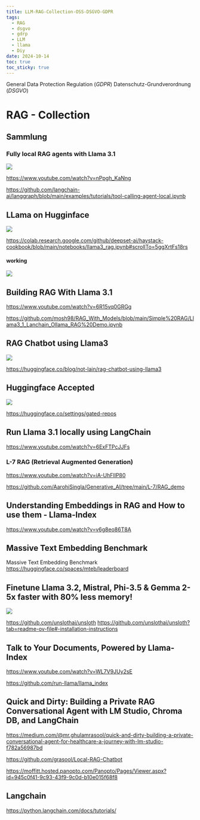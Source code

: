```yaml
---
title: LLM-RAG-Collection-OSS-DSGVO-GDPR
tags:
  - RAG
  - dsgvo
  - gdrp
  - LLM
  - llama
  - Diy
date: 2024-10-14
toc: true
toc_sticky: true
---
```


General Data Protection Regulation (_GDPR_)
Datenschutz-Grundverordnung (_DSGVO_)

# RAG - Collection



## Sammlung

### Fully local RAG agents with Llama 3.1
![](../_asset/2024-10-14-RAG_image_1.jpeg)

https://www.youtube.com/watch?v=nPpgh_KaNng

https://github.com/langchain-ai/langgraph/blob/main/examples/tutorials/tool-calling-agent-local.ipynb


## LLama on Hugginface 

![](../_asset/2024-10-14-RAG_image_2.jpeg)

https://colab.research.google.com/github/deepset-ai/haystack-cookbook/blob/main/notebooks/llama3_rag.ipynb#scrollTo=5ggXrtFs18rs

#### working

![](../_asset/2024-10-14-RAG_image_3.jpeg)

## Building RAG With Llama 3.1


https://www.youtube.com/watch?v=6R15vq0GRGg

https://github.com/mosh98/RAG_With_Models/blob/main/Simple%20RAG/Llama3_1_Lanchain_Ollama_RAG%20Demo.ipynb


## RAG Chatbot using Llama3

![](../_asset/2024-10-14-RAG_image_4.jpeg)

https://huggingface.co/blog/not-lain/rag-chatbot-using-llama3


## Huggingface Accepted 

![](../_asset/2024-10-14-RAG_image_5.jpeg)

https://huggingface.co/settings/gated-repos



## Run Llama 3.1 locally using LangChain

https://www.youtube.com/watch?v=6ExFTPcJJFs

### L-7 RAG (Retrieval Augmented Generation)
https://www.youtube.com/watch?v=iA-UhFlIP80

https://github.com/AarohiSingla/Generative_AI/tree/main/L-7/RAG_demo


## Understanding Embeddings in RAG and How to use them - Llama-Index
https://www.youtube.com/watch?v=v6g8eo86T8A



## Massive Text Embedding Benchmark
Massive Text Embedding Benchmark
https://huggingface.co/spaces/mteb/leaderboard


## Finetune Llama 3.2, Mistral, Phi-3.5 & Gemma 2-5x faster with 80% less memory!
![](../_asset/2024-10-14-RAG_image_6.jpeg)

https://github.com/unslothai/unsloth
https://github.com/unslothai/unsloth?tab=readme-ov-file#-installation-instructions


## Talk to Your Documents, Powered by Llama-Index

https://www.youtube.com/watch?v=WL7V9JUy2sE

https://github.com/run-llama/llama_index


## Quick and Dirty: Building a Private RAG Conversational Agent with LM Studio, Chroma DB, and LangChain

https://medium.com/@mr.ghulamrasool/quick-and-dirty-building-a-private-conversational-agent-for-healthcare-a-journey-with-lm-studio-f782a56987bd

https://github.com/grasool/Local-RAG-Chatbot

https://moffitt.hosted.panopto.com/Panopto/Pages/Viewer.aspx?id=945c0f41-9c93-43f9-9c0d-b10e015f68f8


## Langchain

<https://python.langchain.com/docs/tutorials/>
